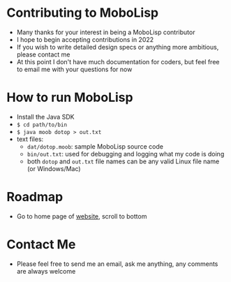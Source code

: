 # Contributing to MoboLisp
* Many thanks for your interest in being a MoboLisp contributor
* I hope to begin accepting contributions in 2022
* If you wish to write detailed design specs or anything more ambitious, please contact me
* At this point I don't have much documentation for coders, but feel free to email me with your questions for now
# How to run MoboLisp
* Install the Java SDK
* `$ cd path/to/bin`
* `$ java moob dotop > out.txt`
* text files:
  * `dat/dotop.moob`: sample MoboLisp source code
  * `bin/out.txt`: used for debugging and logging what my code is doing
  * both `dotop` and `out.txt` file names can be any valid Linux file name (or Windows/Mac)
# Roadmap
* Go to home page of [website](http://moborigin.com), scroll to bottom
# Contact Me
* Please feel free to send me an email, ask me anything, any comments are always welcome
